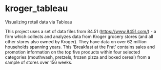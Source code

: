 # kroger_tableau
Visualizing retail data via Tableau

This project uses a set of data files from 84.51 (https://www.8451.com/) - a firm which collects and analyzes data from Kroger grocery stores (and all other stores also owned by Kroger). They have data on over 62 million households spanning years. This 'Breakfast at the Frat' contains sales and promotion information on the top five products within four selected categories (mouthwash, pretzels, frozen pizza and boxed cereal) from a sample of stores over 156 weeks.

